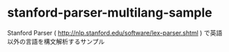# stanford-parser-multilang-sample
Stanford Parser ( http://nlp.stanford.edu/software/lex-parser.shtml ) で英語以外の言語を構文解析するサンプル
